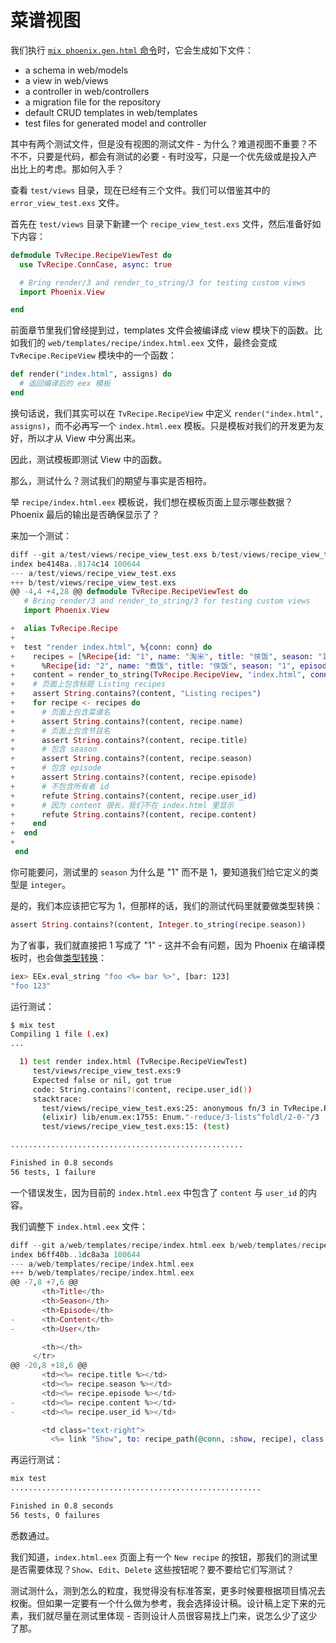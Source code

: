 # 菜谱视图

我们执行 [`mix phoenix.gen.html` 命令](https://github.com/phoenixframework/phoenix/blob/master/lib/mix/tasks/phoenix.gen.html.ex#L14)时，它会生成如下文件：

* a schema in web/models
* a view in web/views
* a controller in web/controllers
* a migration file for the repository
* default CRUD templates in web/templates
* test files for generated model and controller

其中有两个测试文件，但是没有视图的测试文件 - 为什么？难道视图不重要？不不不，只要是代码，都会有测试的必要 - 有时没写，只是一个优先级或是投入产出比上的考虑。那如何入手？

查看 `test/views` 目录，现在已经有三个文件。我们可以借鉴其中的 `error_view_test.exs` 文件。

首先在 `test/views` 目录下新建一个 `recipe_view_test.exs` 文件，然后准备好如下内容：

```elixir
defmodule TvRecipe.RecipeViewTest do
  use TvRecipe.ConnCase, async: true

  # Bring render/3 and render_to_string/3 for testing custom views
  import Phoenix.View

end
```
前面章节里我们曾经提到过，templates 文件会被编译成 view 模块下的函数。比如我们的 `web/templates/recipe/index.html.eex` 文件，最终会变成 `TvRecipe.RecipeView` 模块中的一个函数：

```elixir
def render("index.html", assigns) do
  # 返回编译后的 eex 模板
end
```
换句话说，我们其实可以在 `TvRecipe.RecipeView` 中定义 `render("index.html", assigns)`，而不必再写一个 `index.html.eex` 模板。只是模板对我们的开发更为友好，所以才从 View 中分离出来。

因此，测试模板即测试 View 中的函数。

那么，测试什么？测试我们的期望与事实是否相符。

举 `recipe/index.html.eex` 模板说，我们想在模板页面上显示哪些数据？Phoenix 最后的输出是否确保显示了？

来加一个测试：

```elixir
diff --git a/test/views/recipe_view_test.exs b/test/views/recipe_view_test.exs
index be4148a..8174c14 100644
--- a/test/views/recipe_view_test.exs
+++ b/test/views/recipe_view_test.exs
@@ -4,4 +4,28 @@ defmodule TvRecipe.RecipeViewTest do
   # Bring render/3 and render_to_string/3 for testing custom views
   import Phoenix.View

+  alias TvRecipe.Recipe
+
+  test "render index.html", %{conn: conn} do
+    recipes = [%Recipe{id: "1", name: "淘米", title: "侠饭", season: "1", episode: "1", content: "洗掉米表面的淀粉", user_id: "999"},
+      %Recipe{id: "2", name: "煮饭", title: "侠饭", season: "1", episode: "1", content: "浸泡", user_id: "888"}]
+    content = render_to_string(TvRecipe.RecipeView, "index.html", conn: conn, recipes: recipes)
+    # 页面上包含标题 Listing recipes
+    assert String.contains?(content, "Listing recipes")
+    for recipe <- recipes do
+      # 页面上包含菜谱名
+      assert String.contains?(content, recipe.name)
+      # 页面上包含节目名
+      assert String.contains?(content, recipe.title)
+      # 包含 season
+      assert String.contains?(content, recipe.season)
+      # 包含 episode
+      assert String.contains?(content, recipe.episode)
+      # 不包含所有者 id
+      refute String.contains?(content, recipe.user_id)
+      # 因为 content 很长，我们不在 index.html 里显示
+      refute String.contains?(content, recipe.content)
+    end
+  end
+
 end
```
你可能要问，测试里的 `season` 为什么是 "1" 而不是 1，要知道我们给它定义的类型是 `integer`。

是的，我们本应该把它写为 1，但那样的话，我们的测试代码里就要做类型转换：

```elixir
assert String.contains?(content, Integer.to_string(recipe.season))
```
为了省事，我们就直接把 1 写成了 "1" - 这并不会有问题，因为 Phoenix 在编译模板时，也会做[类型转换](https://hexdocs.pm/eex/EEx.html#eval_string/3)：

```bash
iex> EEx.eval_string "foo <%= bar %>", [bar: 123]
"foo 123"
```
运行测试：

```bash
$ mix test
Compiling 1 file (.ex)
...

  1) test render index.html (TvRecipe.RecipeViewTest)
     test/views/recipe_view_test.exs:9
     Expected false or nil, got true
     code: String.contains?(content, recipe.user_id())
     stacktrace:
       test/views/recipe_view_test.exs:25: anonymous fn/3 in TvRecipe.RecipeViewTest.test render index.html/1
       (elixir) lib/enum.ex:1755: Enum."-reduce/3-lists^foldl/2-0-"/3
       test/views/recipe_view_test.exs:15: (test)

....................................................

Finished in 0.8 seconds
56 tests, 1 failure
```
一个错误发生，因为目前的 `index.html.eex` 中包含了 `content` 与 `user_id` 的内容。

我们调整下 `index.html.eex` 文件：

```eex
diff --git a/web/templates/recipe/index.html.eex b/web/templates/recipe/index.html.eex
index b6ff40b..1dc8a3a 100644
--- a/web/templates/recipe/index.html.eex
+++ b/web/templates/recipe/index.html.eex
@@ -7,8 +7,6 @@
       <th>Title</th>
       <th>Season</th>
       <th>Episode</th>
-      <th>Content</th>
-      <th>User</th>

       <th></th>
     </tr>
@@ -20,8 +18,6 @@
       <td><%= recipe.title %></td>
       <td><%= recipe.season %></td>
       <td><%= recipe.episode %></td>
-      <td><%= recipe.content %></td>
-      <td><%= recipe.user_id %></td>

       <td class="text-right">
         <%= link "Show", to: recipe_path(@conn, :show, recipe), class: "btn btn-default btn-xs" %>
```

再运行测试：

```bash
mix test
........................................................

Finished in 0.8 seconds
56 tests, 0 failures
```
悉数通过。

我们知道，`index.html.eex` 页面上有一个 `New recipe` 的按钮，那我们的测试里是否需要体现？`Show`、`Edit`、`Delete` 这些按钮呢？要不要给它们写测试？

测试测什么，测到怎么的粒度，我觉得没有标准答案，更多时候要根据项目情况去权衡。但如果一定要有一个什么做为参考，我会选择设计稿。设计稿上定下来的元素，我们就尽量在测试里体现 - 否则设计人员很容易找上门来，说怎么少了这少了那。